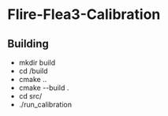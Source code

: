 # Flire-Flea3-Calibration


## Building

 - mkdir build 
 - cd /build
 - cmake ..
 - cmake --build . 
 - cd src/ 
 - ./run_calibration